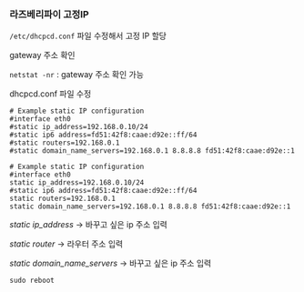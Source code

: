 ### 라즈베리파이 고정IP

`/etc/dhcpcd.conf` 파일 수정해서 고정 IP 할당



gateway 주소 확인

`netstat -nr` : gateway 주소 확인 가능



dhcpcd.conf 파일 수정

```
# Example static IP configuration
#interface eth0
#static ip_address=192.168.0.10/24
#static ip6 address=fd51:42f8:caae:d92e::ff/64
#static routers=192.168.0.1
#static domain_name_servers=192.168.0.1 8.8.8.8 fd51:42f8:caae:d92e::1
```

```
# Example static IP configuration
#interface eth0
static ip_address=192.168.0.10/24
#static ip6 address=fd51:42f8:caae:d92e::ff/64
static routers=192.168.0.1
static domain_name_servers=192.168.0.1 8.8.8.8 fd51:42f8:caae:d92e::1
```

*static ip_address* -> 바꾸고 싶은 ip 주소 입력

*static router* -> 라우터 주소 입력

*static domain_name_servers* -> 바꾸고 싶은 ip 주소 입력



`sudo reboot`





